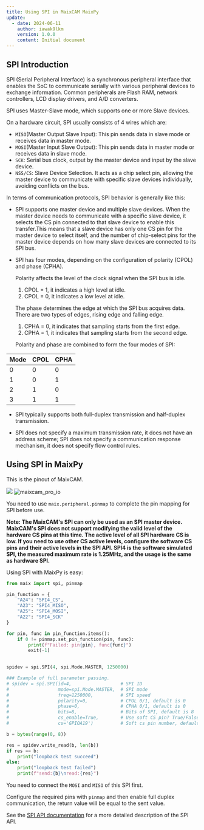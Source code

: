 ```yaml
---
title: Using SPI in MaixCAM MaixPy
update:
  - date: 2024-06-11
    author: iawak9lkm
    version: 1.0.0
    content: Initial document
---
```


## SPI Introduction

SPI (Serial Peripheral Interface) is a synchronous peripheral interface that enables the SoC to communicate serially with various peripheral devices to exchange information. Common peripherals are Flash RAM, network controllers, LCD display drivers, and A/D converters.

SPI uses Master-Slave mode, which supports one or more Slave devices.

On a hardware circuit, SPI usually consists of 4 wires which are:

* `MISO`(Master Output Slave Input): This pin sends data in slave mode or receives data in master mode.
* `MOSI`(Master Input Slave Output): This pin sends data in master mode or receives data in slave mode.
* `SCK`: Serial bus clock, output by the master device and input by the slave device.
* `NSS/CS`:  Slave Device Selection. It acts as a chip select pin, allowing the master device to communicate with specific slave devices individually, avoiding conflicts on the bus.

In terms of communication protocols, SPI behavior is generally like this:

* SPI supports one master device and multiple slave devices. When the master device needs to communicate with a specific slave device, it selects the CS pin connected to that slave device to enable this transfer.This means that a slave device has only one CS pin for the master device to select itself, and the number of chip-select pins for the master device depends on how many slave devices are connected to its SPI bus.

* SPI has four modes, depending on the configuration of polarity (CPOL) and phase (CPHA).

  Polarity affects the level of the clock signal when the SPI bus is idle.

  1. CPOL = 1, it indicates a high level at idle.
  2. CPOL = 0, it indicates a low level at idle.

  The phase determines the edge at which the SPI bus acquires data. There are two types of edges, rising edge and falling edge.

  1. CPHA = 0, it indicates that sampling starts from the first edge.
  2. CPHA = 1, it indicates that sampling starts from the second edge.

  Polarity and phase are combined to form the four modes of SPI:

| Mode | CPOL | CPHA |
| ---- | ---- | ---- |
| 0    | 0    | 0    |
| 1    | 0    | 1    |
| 2    | 1    | 0    |
| 3    | 1    | 1    |

* SPI typically supports both full-duplex transmission and half-duplex transmission.

* SPI does not specify a maximum transmission rate, it does not have an address scheme; SPI does not specify a communication response mechanism, it does not specify flow control rules.

## Using SPI in MaixPy

This is the pinout of MaixCAM.

![](https://wiki.sipeed.com/hardware/zh/lichee/assets/RV_Nano/intro/RV_Nano_3.jpg)
![maixcam_pro_io](/static/image/maixcam_pro_io.png)

You need to use `maix.peripheral.pinmap` to complete the pin mapping for SPI before use.

**Note: The MaixCAM's SPI can only be used as an SPI master device. MaixCAM's SPI does not support modifying the valid level of the hardware CS pins at this time. The active level of all SPI hardware CS is low. If you need to use other CS active levels, configure the software CS pins and their active levels in the SPI API. SPI4 is the software simulated SPI, the measured maximum rate is 1.25MHz, and the usage is the same as hardware SPI.**

Using SPI with MaixPy is easy:

```python
from maix import spi, pinmap

pin_function = {
    "A24": "SPI4_CS",
    "A23": "SPI4_MISO",
    "A25": "SPI4_MOSI",
    "A22": "SPI4_SCK"
}

for pin, func in pin_function.items():
    if 0 != pinmap.set_pin_function(pin, func):
        print(f"Failed: pin{pin}, func{func}")
        exit(-1)
        

spidev = spi.SPI(4, spi.Mode.MASTER, 1250000)

### Example of full parameter passing.
# spidev = spi.SPI(id=4,                  # SPI ID
#                  mode=spi.Mode.MASTER,  # SPI mode
#                  freq=1250000,          # SPI speed
#                  polarity=0,            # CPOL 0/1, default is 0
#                  phase=0,               # CPHA 0/1, default is 0
#                  bits=8,                # Bits of SPI, default is 8
#                  cs_enable=True,        # Use soft CS pin? True/False, default is False
#                  cs='GPIOA19')          # Soft cs pin number, default is 'GPIOA19'

b = bytes(range(0, 8))

res = spidev.write_read(b, len(b))
if res == b:
    print("loopback test succeed")
else:
    print("loopback test failed")
    print(f"send:{b}\nread:{res}")
```

You need to connect the `MOSI` and `MISO` of this SPI first.

Configure the required pins with `pinmap` and then enable full duplex communication, the return value will be equal to the sent value.


See the [SPI API documentation]((../../../api/maix/peripheral/spi.md)) for a more detailed description of the SPI API.
